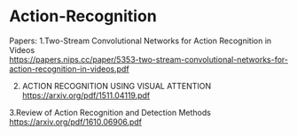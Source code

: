 # Action-Recognition

Papers:
1.Two-Stream Convolutional Networks for Action Recognition in Videos  
https://papers.nips.cc/paper/5353-two-stream-convolutional-networks-for-action-recognition-in-videos.pdf 

2. ACTION RECOGNITION USING VISUAL ATTENTION
https://arxiv.org/pdf/1511.04119.pdf

3.Review of Action Recognition and Detection Methods
https://arxiv.org/pdf/1610.06906.pdf
